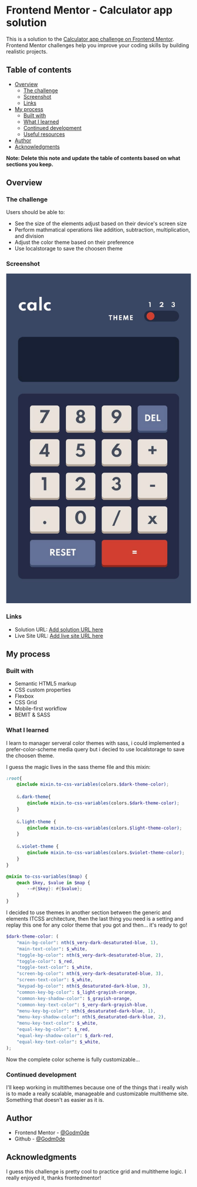 # Frontend Mentor - Calculator app solution

This is a solution to the [Calculator app challenge on Frontend Mentor](https://www.frontendmentor.io/challenges/calculator-app-9lteq5N29). Frontend Mentor challenges help you improve your coding skills by building realistic projects. 

## Table of contents

- [Overview](#overview)
  - [The challenge](#the-challenge)
  - [Screenshot](#screenshot)
  - [Links](#links)
- [My process](#my-process)
  - [Built with](#built-with)
  - [What I learned](#what-i-learned)
  - [Continued development](#continued-development)
  - [Useful resources](#useful-resources)
- [Author](#author)
- [Acknowledgments](#acknowledgments)

**Note: Delete this note and update the table of contents based on what sections you keep.**

## Overview

### The challenge

Users should be able to:

- See the size of the elements adjust based on their device's screen size
- Perform mathmatical operations like addition, subtraction, multiplication, and division
- Adjust the color theme based on their preference
- Use localstorage to save the choosen theme

### Screenshot

![](./screenshot.jpg)

### Links

- Solution URL: [Add solution URL here](https://www.frontendmentor.io/solutions/calculator-multitheme-PIC063pAa)
- Live Site URL: [Add live site URL here](https://godm0de.github.io/Calculator-app/)

## My process

### Built with

- Semantic HTML5 markup
- CSS custom properties
- Flexbox
- CSS Grid
- Mobile-first workflow
- BEMIT & SASS

### What I learned

I learn to manager serveral color themes with sass, i could implemented a prefer-color-scheme media query but i decied to use localstorage to save the choosen theme.

I guess the magic lives in the sass theme file and this mixin:

```scss
:root{
    @include mixin.to-css-variables(colors.$dark-theme-color);
    
    &.dark-theme{
        @include mixin.to-css-variables(colors.$dark-theme-color);
    }

    &.light-theme {
        @include mixin.to-css-variables(colors.$light-theme-color);
    }
    
    &.violet-theme {
        @include mixin.to-css-variables(colors.$violet-theme-color);
    }
}
```
```scss
@mixin to-css-variables($map) {
    @each $key, $value in $map {
        --#{$key}: #{$value};
    }
}
```

I decided to use themes in another section between the generic and elements ITCSS architecture, then the last thing you need is a setting and replay this
one for any color theme that you got and then... it's ready to go!

```scss
$dark-theme-color: (
    "main-bg-color": nth($_very-dark-desaturated-blue, 1),
    "main-text-color": $_white,
    "toggle-bg-color": nth($_very-dark-desaturated-blue, 2),
    "toggle-color": $_red,
    "toggle-text-color": $_white,
    "screen-bg-color": nth($_very-dark-desaturated-blue, 3),
    "screen-text-color": $_white,
    "keypad-bg-color": nth($_desaturated-dark-blue, 3),
    "common-key-bg-color": $_light-grayish-orange,
    "common-key-shadow-color": $_grayish-orange,
    "common-key-text-color": $_very-dark-grayish-blue,
    "menu-key-bg-color": nth($_desaturated-dark-blue, 1),
    "menu-key-shadow-color": nth($_desaturated-dark-blue, 2),
    "menu-key-text-color": $_white,
    "equal-key-bg-color": $_red,
    "equal-key-shadow-color": $_dark-red,
    "equal-key-text-color": $_white,
);
```
Now the complete color scheme is fully customizable...

### Continued development

I'll keep working in multithemes because one of the things that i really wish is to made a really scalable, manageable and customizable multitheme site. Something that doesn't as easier
as it is.

## Author

- Frontend Mentor - [@Godm0de](https://www.frontendmentor.io/profile/Godm0de)
- Github - [@Godm0de](https://github.com/)

## Acknowledgments

I guess this challenge is pretty cool to practice grid and multitheme logic. I really enjoyed it, thanks frontedmentor!
